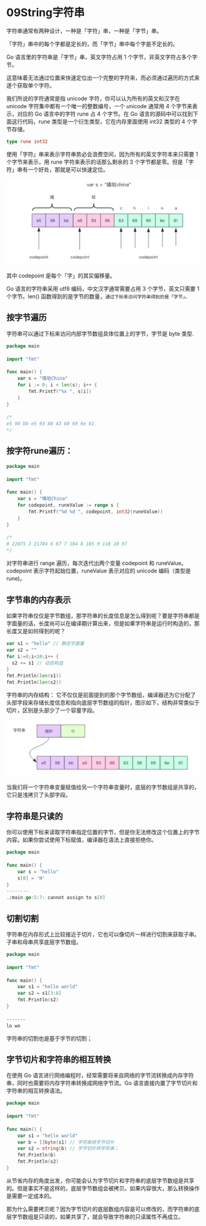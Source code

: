 # 09String字符串

字符串通常有两种设计，一种是「字符」串，一种是「字节」串。

「字符」串中的每个字都是定长的，而「字节」串中每个字是不定长的。

Go 语言里的字符串是「字节」串，英文字符占用 1 个字节，非英文字符占多个字节。

这意味着无法通过位置来快速定位出一个完整的字符来，而必须通过遍历的方式来逐个获取单个字符。

我们所说的字符通常是指 unicode 字符，你可以认为所有的英文和汉字在 unicode 字符集中都有一个唯一的整数编号，一个 unicode 通常用 4 个字节来表示，对应的 Go 语言中的字符 rune 占 4 个字节。在 Go 语言的源码中可以找到下面这行代码，rune 类型是一个衍生类型，它在内存里面使用 int32 类型的 4 个字节存储。

```go
type rune int32
```

使用「字符」串来表示字符串势必会浪费空间，因为所有的英文字符本来只需要 1 个字节来表示，用 rune 字符来表示的话那么剩余的 3 个字节都是零。但是「字符」串有一个好处，那就是可以快速定位。

![string-rune](images/string-rune.jpg)

其中 codepoint 是每个「字」的其实偏移量。

Go 语言的字符串采用 utf8 编码，中文汉字通常需要占用 3 个字节，英文只需要 1 个字节。len() 函数得到的是字节的数量，`通过下标来访问字符串得到的是「字节」。`


## 按字节遍历

字符串可以通过下标来访问内部字节数组具体位置上的字节，字节是 byte 类型.

```go
package main

import "fmt"

func main() {
	var s = "嘻哈China"
	for i := 0; i < len(s); i++ {
		fmt.Printf("%x ", s[i])
	}
}

/*
e5 98 bb e5 93 88 43 68 69 6e 61
*/
```

## 按字符rune遍历：

```go
package main

import "fmt"

func main() {
	var s = "嘻哈China"
	for codepoint, runeValue := range s {
		fmt.Printf("%d %d ", codepoint, int32(runeValue))
	}
}

/*
0 22075 3 21704 6 67 7 104 8 105 9 110 10 97
*/
```

对字符串进行 range 遍历，每次迭代出两个变量 codepoint 和 runeValue。codepoint 表示字符起始位置，runeValue 表示对应的 unicode 编码（类型是 rune)。

## 字节串的内存表示

如果字符串仅仅是字节数组，那字符串的长度信息是怎么得到呢？要是字符串都是字面量的话，长度尚可以在编译期计算出来，但是如果字符串是运行时构造的，那长度又是如何得到的呢？

```go
var s1 = "hello" // 静态字面量
var s2 = ""
for i:=0;i<10;i++ {
  s2 += s1 // 动态构造
}
fmt.Println(len(s1))
fmt.Println(len(s2))
```

字符串的内存结构： 它不仅仅是前面提到的那个字节数组，编译器还为它分配了头部字段来存储长度信息和指向底层字节数组的指针，图示如下，结构非常类似于切片，区别是头部少了一个容量字段。

![string-mem-struct](images/string-mem-struct.jpg)

当我们将一个字符串变量赋值给另一个字符串变量时，底层的字节数组是共享的，它只是浅拷贝了头部字段。

## 字符串是只读的

你可以使用下标来读取字符串指定位置的字节，但是你无法修改这个位置上的字节内容。如果你尝试使用下标赋值，编译器在语法上直接拒绝你。

```go
package main

func main() {
    var s = "hello"
    s[0] = 'H'
}
--------
./main.go:5:7: cannot assign to s[0]
```

## 切割切割

字符串在内存形式上比较接近于切片，它也可以像切片一样进行切割来获取子串。子串和母串共享底层字节数组。

```go
package main

import "fmt"

func main() {
    var s1 = "hello world"
    var s2 = s1[3:8]
    fmt.Println(s2)
}

-------
lo wo
```

字符串的切割也是基于字节的切割；


## 字节切片和字符串的相互转换

在使用 Go 语言进行网络编程时，经常需要将来自网络的字节流转换成内存字符串，同时也需要将内存字符串转换成网络字节流。Go 语言直接内置了字节切片和字符串的相互转换语法。

```go
package main

import "fmt"

func main() {
	var s1 = "hello world"
	var b = []byte(s1) // 字符串转字节切片
	var s2 = string(b) // 字节切片转字符串；
	fmt.Println(b)
	fmt.Println(s2)
}
```

从节省内存的角度出发，你可能会认为字节切片和字符串的底层字节数组是共享的。但是事实不是这样的，底层字节数组会被拷贝。如果内容很大，那么转换操作是需要一定成本的。

那为什么需要拷贝呢？因为字节切片的底层数组内容是可以修改的，而字符串的底层字节数组是只读的，如果共享了，就会导致字符串的只读属性不再成立。


